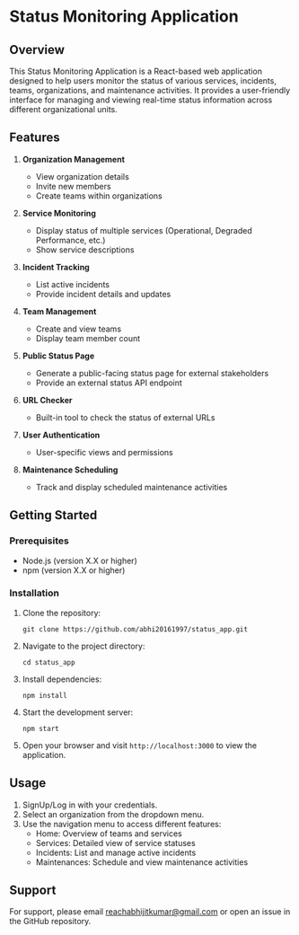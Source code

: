 # Status Monitoring Application

## Overview

This Status Monitoring Application is a React-based web application designed to help users monitor the status of various services, incidents, teams, organizations, and maintenance activities. It provides a user-friendly interface for managing and viewing real-time status information across different organizational units.

## Features

1. **Organization Management**
   - View organization details
   - Invite new members
   - Create teams within organizations

2. **Service Monitoring**
   - Display status of multiple services (Operational, Degraded Performance, etc.)
   - Show service descriptions

3. **Incident Tracking**
   - List active incidents
   - Provide incident details and updates

4. **Team Management**
   - Create and view teams
   - Display team member count

5. **Public Status Page**
   - Generate a public-facing status page for external stakeholders
   - Provide an external status API endpoint

6. **URL Checker**
   - Built-in tool to check the status of external URLs

7. **User Authentication**
   - User-specific views and permissions

8. **Maintenance Scheduling**
   - Track and display scheduled maintenance activities

## Getting Started

### Prerequisites

- Node.js (version X.X or higher)
- npm (version X.X or higher)

### Installation

1. Clone the repository:
   ```
   git clone https://github.com/abhi20161997/status_app.git
   ```

2. Navigate to the project directory:
   ```
   cd status_app
   ```

3. Install dependencies:
   ```
   npm install
   ```

4. Start the development server:
   ```
   npm start
   ```

5. Open your browser and visit `http://localhost:3000` to view the application.

## Usage

1. SignUp/Log in with your credentials.
2. Select an organization from the dropdown menu.
3. Use the navigation menu to access different features:
   - Home: Overview of teams and services
   - Services: Detailed view of service statuses
   - Incidents: List and manage active incidents
   - Maintenances: Schedule and view maintenance activities

## Support

For support, please email reachabhijitkumar@gmail.com or open an issue in the GitHub repository.